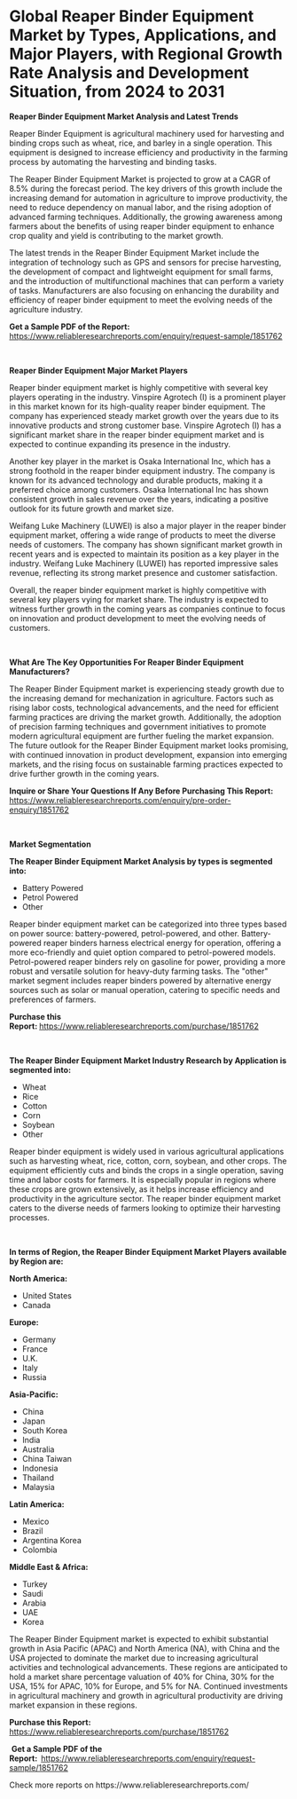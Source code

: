 <p><h1>Global Reaper Binder Equipment Market by Types, Applications, and Major Players, with Regional Growth Rate Analysis and Development Situation, from 2024 to 2031</h1></p><p><strong>Reaper Binder Equipment Market Analysis and Latest Trends</strong></p>
<p><p>Reaper Binder Equipment is agricultural machinery used for harvesting and binding crops such as wheat, rice, and barley in a single operation. This equipment is designed to increase efficiency and productivity in the farming process by automating the harvesting and binding tasks.</p><p>The Reaper Binder Equipment Market is projected to grow at a CAGR of 8.5% during the forecast period. The key drivers of this growth include the increasing demand for automation in agriculture to improve productivity, the need to reduce dependency on manual labor, and the rising adoption of advanced farming techniques. Additionally, the growing awareness among farmers about the benefits of using reaper binder equipment to enhance crop quality and yield is contributing to the market growth.</p><p>The latest trends in the Reaper Binder Equipment Market include the integration of technology such as GPS and sensors for precise harvesting, the development of compact and lightweight equipment for small farms, and the introduction of multifunctional machines that can perform a variety of tasks. Manufacturers are also focusing on enhancing the durability and efficiency of reaper binder equipment to meet the evolving needs of the agriculture industry.</p></p>
<p><strong>Get a Sample PDF of the Report:&nbsp;</strong> <a href="https://www.reliableresearchreports.com/enquiry/request-sample/1851762">https://www.reliableresearchreports.com/enquiry/request-sample/1851762</a></p>
<p>&nbsp;</p>
<p><strong>Reaper Binder Equipment Major Market Players</strong></p>
<p><p>Reaper binder equipment market is highly competitive with several key players operating in the industry. Vinspire Agrotech (I) is a prominent player in this market known for its high-quality reaper binder equipment. The company has experienced steady market growth over the years due to its innovative products and strong customer base. Vinspire Agrotech (I) has a significant market share in the reaper binder equipment market and is expected to continue expanding its presence in the industry.</p><p>Another key player in the market is Osaka International Inc, which has a strong foothold in the reaper binder equipment industry. The company is known for its advanced technology and durable products, making it a preferred choice among customers. Osaka International Inc has shown consistent growth in sales revenue over the years, indicating a positive outlook for its future growth and market size.</p><p>Weifang Luke Machinery (LUWEI) is also a major player in the reaper binder equipment market, offering a wide range of products to meet the diverse needs of customers. The company has shown significant market growth in recent years and is expected to maintain its position as a key player in the industry. Weifang Luke Machinery (LUWEI) has reported impressive sales revenue, reflecting its strong market presence and customer satisfaction.</p><p>Overall, the reaper binder equipment market is highly competitive with several key players vying for market share. The industry is expected to witness further growth in the coming years as companies continue to focus on innovation and product development to meet the evolving needs of customers.</p></p>
<p>&nbsp;</p>
<p><strong>What Are The Key Opportunities For Reaper Binder Equipment Manufacturers?</strong></p>
<p><p>The Reaper Binder Equipment market is experiencing steady growth due to the increasing demand for mechanization in agriculture. Factors such as rising labor costs, technological advancements, and the need for efficient farming practices are driving the market growth. Additionally, the adoption of precision farming techniques and government initiatives to promote modern agricultural equipment are further fueling the market expansion. The future outlook for the Reaper Binder Equipment market looks promising, with continued innovation in product development, expansion into emerging markets, and the rising focus on sustainable farming practices expected to drive further growth in the coming years.</p></p>
<p><strong>Inquire or Share Your Questions If Any Before Purchasing This Report:</strong> <a href="https://www.reliableresearchreports.com/enquiry/pre-order-enquiry/1851762">https://www.reliableresearchreports.com/enquiry/pre-order-enquiry/1851762</a></p>
<p>&nbsp;</p>
<p><strong>Market Segmentation</strong></p>
<p><strong>The Reaper Binder Equipment Market Analysis by types is segmented into:</strong></p>
<p><ul><li>Battery Powered</li><li>Petrol Powered</li><li>Other</li></ul></p>
<p><p>Reaper binder equipment market can be categorized into three types based on power source: battery-powered, petrol-powered, and other. Battery-powered reaper binders harness electrical energy for operation, offering a more eco-friendly and quiet option compared to petrol-powered models. Petrol-powered reaper binders rely on gasoline for power, providing a more robust and versatile solution for heavy-duty farming tasks. The "other" market segment includes reaper binders powered by alternative energy sources such as solar or manual operation, catering to specific needs and preferences of farmers.</p></p>
<p><strong>Purchase this Report:&nbsp;</strong><a href="https://www.reliableresearchreports.com/purchase/1851762">https://www.reliableresearchreports.com/purchase/1851762</a></p>
<p>&nbsp;</p>
<p><strong>The Reaper Binder Equipment Market Industry Research by Application is segmented into:</strong></p>
<p><ul><li>Wheat</li><li>Rice</li><li>Cotton</li><li>Corn</li><li>Soybean</li><li>Other</li></ul></p>
<p><p>Reaper binder equipment is widely used in various agricultural applications such as harvesting wheat, rice, cotton, corn, soybean, and other crops. The equipment efficiently cuts and binds the crops in a single operation, saving time and labor costs for farmers. It is especially popular in regions where these crops are grown extensively, as it helps increase efficiency and productivity in the agriculture sector. The reaper binder equipment market caters to the diverse needs of farmers looking to optimize their harvesting processes.</p></p>
<p>&nbsp;</p>
<p><strong>In terms of Region, the Reaper Binder Equipment Market Players available by Region are:</strong></p>
<p>
    <p> <strong> North America: </strong>
        <ul>
            <li>United States</li>
            <li>Canada</li>
        </ul>
        </p> 
    <p> <strong> Europe: </strong>
        <ul>
            <li>Germany</li>
            <li>France</li>
            <li>U.K.</li>
            <li>Italy</li>
            <li>Russia</li>
        </ul>
        </p> 
    <p> <strong> Asia-Pacific: </strong>
        <ul>
            <li>China</li>
            <li>Japan</li>
            <li>South Korea</li>
            <li>India</li>
            <li>Australia</li>
            <li>China Taiwan</li>
            <li>Indonesia</li>
            <li>Thailand</li>
            <li>Malaysia</li>
        </ul>
        </p> 
    <p> <strong> Latin America: </strong>
        <ul>
            <li>Mexico</li>
            <li>Brazil</li>
            <li>Argentina Korea</li>
            <li>Colombia</li>
        </ul>
        </p> 
    <p> <strong> Middle East & Africa: </strong>
        <ul>
            <li>Turkey</li>
            <li>Saudi</li>
            <li>Arabia</li>
            <li>UAE</li>
            <li>Korea</li>
        </ul>
    </p>
    </p>
<p><p>The Reaper Binder Equipment market is expected to exhibit substantial growth in Asia Pacific (APAC) and North America (NA), with China and the USA projected to dominate the market due to increasing agricultural activities and technological advancements. These regions are anticipated to hold a market share percentage valuation of 40% for China, 30% for the USA, 15% for APAC, 10% for Europe, and 5% for NA. Continued investments in agricultural machinery and growth in agricultural productivity are driving market expansion in these regions.</p></p>
<p><strong>Purchase this Report: </strong><a href="https://www.reliableresearchreports.com/purchase/1851762">https://www.reliableresearchreports.com/purchase/1851762</a></p>
<p>&nbsp;<strong>Get a Sample PDF of the Report:&nbsp;&nbsp;</strong><a href="https://www.reliableresearchreports.com/enquiry/request-sample/1851762">https://www.reliableresearchreports.com/enquiry/request-sample/1851762</a></p>
<p><strong></strong></p>
<p>Check more reports on https://www.reliableresearchreports.com/</p>